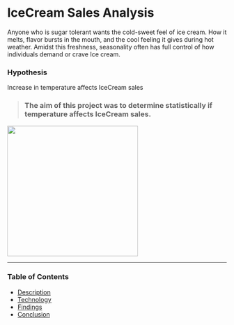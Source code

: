 # IceCream Sales Analysis
 
Anyone who is sugar tolerant wants the cold-sweet feel of ice cream. How it melts, flavor bursts in the mouth, and the cool feeling it gives during hot weather. Amidst this freshness, seasonality often has full control of how individuals demand or crave Ice cream.

### Hypothesis
Increase in temperature affects IceCream sales

> ### The aim of this project was to determine statistically if temperature affects IceCream sales.

<img src="https://user-images.githubusercontent.com/93320956/171830868-18bee4f0-ee56-4a6e-8533-b49dbb2511c2.png" width="300" height="300">

---
### Table of Contents
* [Description](https://github.com/HabibatTheAnalyst/IceCream-Sales-Analysis/blob/main/Ice%20Cream%20Sales/Analysis%20Report.md#description)
* [Technology](https://github.com/HabibatTheAnalyst/IceCream-Sales-Analysis/blob/main/Ice%20Cream%20Sales/Analysis%20Report.md#technology)
* [Findings](https://github.com/HabibatTheAnalyst/IceCream-Sales-Analysis/blob/main/Ice%20Cream%20Sales/Analysis%20Report.md#findings)
* [Conclusion](https://github.com/HabibatTheAnalyst/IceCream-Sales-Analysis/blob/main/Ice%20Cream%20Sales/Analysis%20Report.md#conclusion)